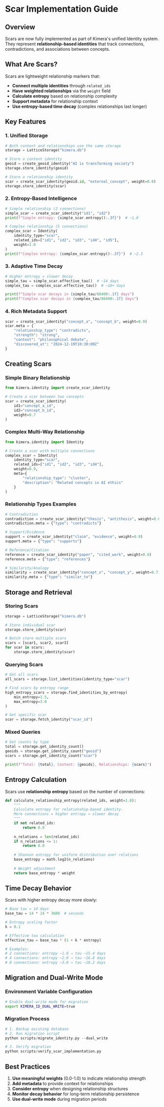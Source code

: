 # Scar Implementation Guide

## Overview

Scars are now fully implemented as part of Kimera's unified Identity system. They represent **relationship-based identities** that track connections, contradictions, and associations between concepts.

## What Are Scars?

Scars are lightweight relationship markers that:
- **Connect multiple identities** through `related_ids`
- **Have weighted relationships** via the `weight` field
- **Calculate entropy** based on relationship complexity
- **Support metadata** for relationship context
- **Use entropy-based time decay** (complex relationships last longer)

## Key Features

### 1. Unified Storage
```python
# Both content and relationships use the same storage
storage = LatticeStorage("kimera.db")

# Store a content identity
geoid = create_geoid_identity("AI is transforming society")
storage.store_identity(geoid)

# Store a relationship identity
scar = create_scar_identity(geoid.id, "external_concept", weight=0.8)
storage.store_identity(scar)
```

### 2. Entropy-Based Intelligence
```python
# Simple relationship (2 connections)
simple_scar = create_scar_identity("id1", "id2")
print(f"Simple entropy: {simple_scar.entropy():.3f}")  # ~1.0

# Complex relationship (5 connections)
complex_scar = Identity(
    identity_type="scar",
    related_ids=["id1", "id2", "id3", "id4", "id5"],
    weight=1.0
)
print(f"Complex entropy: {complex_scar.entropy():.3f}")  # ~2.3
```

### 3. Adaptive Time Decay
```python
# Higher entropy = slower decay
simple_tau = simple_scar.effective_tau()  # ~14 days
complex_tau = complex_scar.effective_tau()  # ~16+ days

print(f"Simple scar decays in {simple_tau/86400:.1f} days")
print(f"Complex scar decays in {complex_tau/86400:.1f} days")
```

### 4. Rich Metadata Support
```python
scar = create_scar_identity("concept_a", "concept_b", weight=0.9)
scar.meta = {
    "relationship_type": "contradicts",
    "strength": "strong",
    "context": "philosophical debate",
    "discovered_at": "2024-12-19T10:30:00Z"
}
```

## Creating Scars

### Simple Binary Relationship
```python
from kimera.identity import create_scar_identity

# Create a scar between two concepts
scar = create_scar_identity(
    id1="concept_a_id",
    id2="concept_b_id", 
    weight=0.7
)
```

### Complex Multi-Way Relationship
```python
from kimera.identity import Identity

# Create a scar with multiple connections
complex_scar = Identity(
    identity_type="scar",
    related_ids=["id1", "id2", "id3", "id4"],
    weight=0.9,
    meta={
        "relationship_type": "cluster",
        "description": "Related concepts in AI ethics"
    }
)
```

### Relationship Types Examples
```python
# Contradiction
contradiction = create_scar_identity("thesis", "antithesis", weight=0.8)
contradiction.meta = {"type": "contradicts"}

# Support/Evidence
support = create_scar_identity("claim", "evidence", weight=0.9)
support.meta = {"type": "supports"}

# Reference/Citation
reference = create_scar_identity("paper", "cited_work", weight=0.6)
reference.meta = {"type": "references"}

# Similarity/Analogy
similarity = create_scar_identity("concept_x", "concept_y", weight=0.7)
similarity.meta = {"type": "similar_to"}
```

## Storage and Retrieval

### Storing Scars
```python
storage = LatticeStorage("kimera.db")

# Store individual scar
storage.store_identity(scar)

# Batch store multiple scars
scars = [scar1, scar2, scar3]
for scar in scars:
    storage.store_identity(scar)
```

### Querying Scars
```python
# Get all scars
all_scars = storage.list_identities(identity_type="scar")

# Find scars by entropy range
high_entropy_scars = storage.find_identities_by_entropy(
    min_entropy=1.5, 
    max_entropy=3.0
)

# Get specific scar
scar = storage.fetch_identity("scar_id")
```

### Mixed Queries
```python
# Get counts by type
total = storage.get_identity_count()
geoids = storage.get_identity_count("geoid")
scars = storage.get_identity_count("scar")

print(f"Total: {total}, Content: {geoids}, Relationships: {scars}")
```

## Entropy Calculation

Scars use **relationship entropy** based on the number of connections:

```python
def calculate_relationship_entropy(related_ids, weight=1.0):
    """
    Calculate entropy for relationship-based identity.
    More connections = higher entropy = slower decay
    """
    if not related_ids:
        return 0.0
    
    n_relations = len(related_ids)
    if n_relations <= 1:
        return 0.0
    
    # Shannon entropy for uniform distribution over relations
    base_entropy = math.log2(n_relations)
    
    # Weight adjustment
    return base_entropy * weight
```

## Time Decay Behavior

Scars with higher entropy decay more slowly:

```python
# Base tau = 14 days
base_tau = 14 * 24 * 3600  # seconds

# Entropy scaling factor
k = 0.1

# Effective tau calculation
effective_tau = base_tau * (1 + k * entropy)

# Examples:
# 2 connections: entropy ~1.0 → tau ~15.4 days
# 4 connections: entropy ~2.0 → tau ~16.8 days  
# 8 connections: entropy ~3.0 → tau ~18.2 days
```

## Migration and Dual-Write Mode

### Environment Variable Configuration
```bash
# Enable dual-write mode for migration
export KIMERA_ID_DUAL_WRITE=true
```

### Migration Process
```python
# 1. Backup existing database
# 2. Run migration script
python scripts/migrate_identity.py --dual_write

# 3. Verify migration
python scripts/verify_scar_implementation.py
```

## Best Practices

1. **Use meaningful weights** (0.0-1.0) to indicate relationship strength
2. **Add metadata** to provide context for relationships
3. **Consider entropy** when designing relationship structures
4. **Monitor decay behavior** for long-term relationship persistence
5. **Use dual-write mode** during migration periods